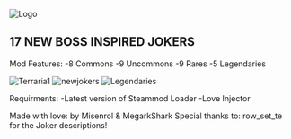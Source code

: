 ![Logo](https://github.com/user-attachments/assets/77c31e16-45da-419c-94d4-c53c96761f79)

## 17 NEW BOSS INSPIRED JOKERS

Mod Features:
-8 Commons
-9 Uncommons
-9 Rares
-5 Legendaries

![Terraria1](https://github.com/user-attachments/assets/c81f3c20-1759-41a7-b032-2fc28a28da26)
![newjokers](https://github.com/user-attachments/assets/03839eef-f6bb-4660-ab8b-ba5f837f0674)
![Legendaries](https://github.com/user-attachments/assets/77128361-9512-4105-9edb-8579b65cc306)

Requirments:
-Latest version of Steammod Loader
-Love Injector

Made with love: by Misenrol & MegarkShark
Special thanks to: row_set_te for the Joker descriptions!
